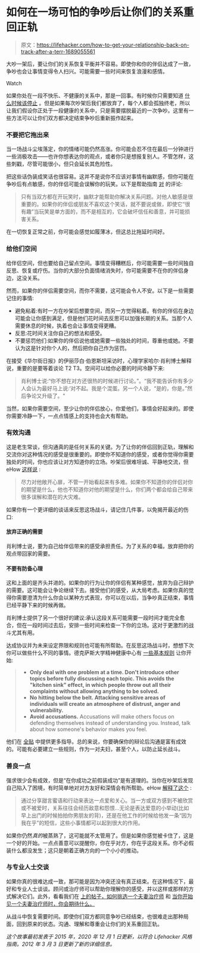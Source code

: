 # 如何在一场可怕的争吵后让你们的关系重回正轨

> 原文：<https://lifehacker.com/how-to-get-your-relationship-back-on-track-after-a-terr-1689055561>

大吵一架后，要让你们的关系恢复平衡并不容易。即使你和你的伴侣达成了一致，争吵也会让事情变得令人扫兴。可能需要一些时间来恢复浪漫和感情。

Watch

如果你处在一段不快乐、不健康的关系中，那是一回事。有时候你只需要知道 [什么时候该停止](http://lifehacker.com/how-to-know-when-to-call-it-quits-in-your-relationship-1660237226?_ga=2.101964161.1451944291.1557756156-173178311.1556715687) 。但是如果每次吵架后我们都放弃了，每个人都会孤独终老，所以让我们假设你正处于一段健康的关系中，只是需要摆脱最近的一次争吵。这里有一些方法可以让你们双方都决定结束争吵后重新振作起来。

### 不要把它拖出来

当一场战斗尘埃落定，你的情绪可能仍然高涨。你可能会忍不住在最后一分钟进行一些消极攻击——也许你想表达你的观点，或者你只是想报复别人。不管怎样，这些刺戳，尽管可能很小，但只会延长其危险性。

把这些话伪装成笑话也很容易。这并不是说你不应该对事情有幽默感，但你可能在争吵后有点敏感，你的伴侣可能会误解你的玩笑。以下是帮助指南 [对](http://www.helpguide.org/articles/relationships/fixing-relationship-problems-with-humor.htm) 的评论:

> 只有当双方都在开玩笑时，幽默才能帮助你解决关系问题。对他人敏感是很重要的。如果你的伴侣或朋友不喜欢这个笑话，就不要说或做，即使它“很有趣”当玩笑是单方面的，而不是相互的，它会破坏信任和善意，并可能损害关系。

在一切恢复正常之前，你可能会感觉如履薄冰，但这总比拖延时间好。

### 给他们空间

给伴侣空间，但也要给自己留点空间。事情变得糟糕后，你可能需要一些时间独自反思、恢复或疗伤。当你的大部分负面情绪消失时，你可能需要不在你的伴侣身边，这没关系。

然而，如果你的伴侣需要空间，而你不需要，这可能会令人不安。以下是一些需要记住的事情:

*   避免粘着:有时一方在吵架后想要空间，而另一方觉得粘着。有你的伴侣在身边可能会让你感到满足，但是他们花时间去反思可以加强长期的关系。当那个人需要休息的时候，执着也会让事情变得更糟。
*   反思:花时间关注你自己的想法和感受。
*   不要惩罚他们:如果你的伴侣说他或她需要一些独处的时间，尊重他或她。不要认为这是针对你个人的，然后把你自己作为惩罚。

在接受《华尔街日报》的伊丽莎白·伯恩斯坦采访时，心理学家哈尔·肖利博士解释说，重要的是要等着谈论 T2 T3。空间可以给你必要的时间冷静下来:

> 肖利博士说:“你不想在对方还很热的时候进行讨论。”。“我不能告诉你有多少人会认为最好马上说:‘对不起。我是个混蛋。另一个人说，“是的，你是。”然后争论又升级了。"

当然，如果你需要空间，至少让你的伴侣放心，你爱他们，事情会好起来的。即使你需要冷静一下，一点点情感上的支持也会大有帮助。

### 有效沟通

这是老生常谈，但沟通真的是任何关系的关键。为了让你的伴侣回到正轨，理解和交流你对这种情况的感受是很重要的。即使你不知道你的感受，或者你觉得你需要独处的时间，你也应该让对方知道你的立场。吵架后很难坦诚、平静地交流，但 eHow [这样说](http://www.ehow.com/how_8682400_repair-relationship-after-many-fights.html) :

> 尽力对他敞开心扉，不管一开始看起来有多难。如果你不知道你的伴侣对你的期望是什么，他也不知道你对他的期望是什么，你们两个都会给自己带来很多误解和潜在的大灾难。

如果你有一个更详细的谈话来反思这场战斗，请记住几件事，以免揭开最近的伤口:

#### **放弃正确的需要**

肖利博士说，要为自己给伴侣带来的感受承担责任。为了关系的幸福，放弃把你的观点带回家的需要。

#### **不要有防备心理**

这和上面的是齐头并进的。如果你的行为让你的伴侣有某种感觉，放弃为自己辩护的需要。这可能会让争论继续下去。接受他们的感受，从大局考虑。如果你真的觉得你需要澄清为什么你会以某种方式表现，你可以在以后，当争吵真正结束，事情已经平静下来的时候再做。

肖利博士提供了另一个很好的建议:承认这段关系可能需要一段时间才能完全愈合，但在一段时间过去后，安排一些时间来检查一下你的立场。这对于更激烈的战斗尤其有用。

达成协议并为未来设定界限和规则也可能有所帮助。在反思这场战斗时，想想下次你可以做些什么不同的事情。德克萨斯大学精神健康中心有 [一些基本规则](http://cmhc.utexas.edu/fightingfair.html) 让你开始:

> *   **Only deal with one problem at a time. Don't introduce other topics before fully discussing each topic. This avoids the "kitchen sink" effect, in which people throw out all their complaints without allowing anything to be solved.**
> *   **No hitting below the belt. Attacking sensitive areas of individuals will create an atmosphere of distrust, anger and vulnerability.**
> *   **Avoid accusations.** Accusations will make others focus on defending themselves instead of understanding you. Instead, talk about how someone's behavior makes you feel.

他们在 [全贴](http://cmhc.utexas.edu/fightingfair.html) 中提供更多指导。总的来说，你要确保你的辩论后沟通是富有成效的。可能有必要建立一些规则，作为一对夫妇，甚至个人，以防止延长战斗。

### 善良一点

强求很少会有成效，但是“在你成功之前假装成功”是有道理的。当你在吵架后发现自己陷入了困境，有时简单地对对方友好和深情会有所帮助。eHow [解释了这个](http://www.ehow.com/how_8682400_repair-relationship-after-many-fights.html) :

> 通过分享甜言蜜语和行动来表达一点爱和关心。当一方或双方感到不被欣赏或不被爱时，关系往往会经历敌意和怨恨...无论是表达爱意的小举动(比如早上出门的时候拍拍你男朋友的背)，还是在他工作的时候给他发一条“因为我在乎”的短信，这些小事情都可以起到很大的作用。

如果你仍然*真的*被蒸熟了，这可能就不太管用了。但是如果你感觉被卡住了，这是一个好的开始。一点点善意可以提醒你，你在乎对方，你在乎这段关系。你不必假装什么都没发生；这只是朝着正确方向的一个小小的推动。

### 与专业人士交谈

如果你真的很难达成一致，那可能是因为冲突还没有真正结束。在这种情况下，最好和专业人士谈谈。顾问或治疗师可以帮助你理解你的感受，并以这样或那样的方式解决它们。此外，看看我们在 [上的帖子，如何挑选一个夫妻治疗师](http://lifehacker.com/how-do-i-select-a-therapist-or-counselor-5874359?_ga=2.46936615.1451944291.1557756156-173178311.1556715687) 和 [当你开始见一个夫妻治疗师时，你会期待什么。](http://lifehacker.com/what-to-expect-from-couples-therapy-512019720?_ga=2.46936615.1451944291.1557756156-173178311.1556715687)

从战斗中恢复需要时间。即使你们双方都同意争吵已经结束，也很难走出那种局面，回到原来的状态。沟通、理解和尊重会让你们的关系重回正轨。

*这个故事最初发表于 2015 年，2020 年 12 月 1 日更新，以符合 Lifehacker 风格指南。2012 年 3 月 3 日更新了新的详细信息。*